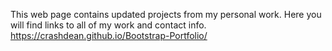 This web page contains updated projects from my personal work.
Here you will find links to all of my work and contact info.
https://crashdean.github.io/Bootstrap-Portfolio/
